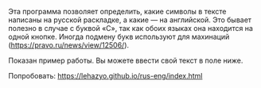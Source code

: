 Эта программа позволяет определить, какие символы в тексте написаны на русской раскладке, а какие — на английской. Это бывает полезно в случае с буквой «C», так как обоих языках она находится на одной кнопке. Иногда подмену букв используют для махинаций (https://pravo.ru/news/view/12506/).

Показан пример работы. Вы можете ввести свой текст в поле ниже.

Попробовать: https://lehazyo.github.io/rus-eng/index.html